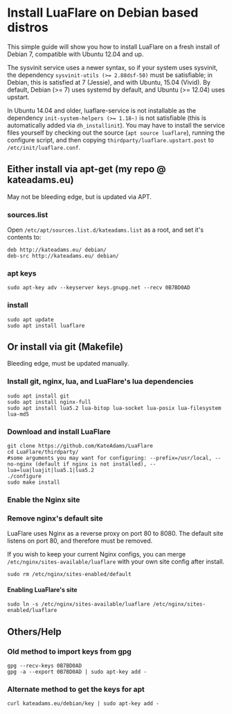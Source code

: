 # Install LuaFlare on Debian based distros

This simple guide will show you how to install LuaFlare on a fresh install of Debian 7, compatible with Ubuntu 12.04 and up.

The sysvinit service uses a newer syntax, so if your system uses sysvinit, the dependency `sysvinit-utils (>= 2.88dsf-50)` must be satisfiable;
in Debian, this is satisfied at 7 (Jessie), and with Ubuntu, 15.04 (Vivid).
By default, Debian (>= 7) uses systemd by default, and Ubuntu (>= 12.04) uses upstart.

In Ubuntu 14.04 and older, luaflare-service is not installable
as the dependency `init-system-helpers (>= 1.18~)` is not satisfiable
(this is automatically added via `dh_installinit`).
You may have to install the service files yourself by checking out the source
(`apt source luaflare`), running the configure script, and then
copying `thirdparty/luaflare.upstart.post` to `/etc/init/luaflare.conf`.

## Either install via apt-get (my repo @ kateadams.eu)

May not be bleeding edge, but is updated via APT.

### sources.list

Open `/etc/apt/sources.list.d/kateadams.list` as a root, and set it's contents to:

    deb http://kateadams.eu/ debian/
    deb-src http://kateadams.eu/ debian/

### apt keys

    sudo apt-key adv --keyserver keys.gnupg.net --recv 0B7BD0AD

### install

    sudo apt update
    sudo apt install luaflare

## Or install via git (Makefile)

Bleeding edge, must be updated manually.

### Install git, nginx, lua, and LuaFlare's lua dependencies

    sudo apt install git
    sudo apt install nginx-full
    sudo apt install lua5.2 lua-bitop lua-socket lua-posix lua-filesystem lua-md5

### Download and install LuaFlare

    git clone https://github.com/KateAdams/LuaFlare
    cd LuaFlare/thirdparty/
    #some arguments you may want for configuring: --prefix=/usr/local, --no-nginx (default if nginx is not installed), --lua=lua|luajit|lua5.1|lua5.2
    ./configure 
    sudo make install

### Enable the Nginx site

### Remove nginx's default site

LuaFlare uses Nginx as a reverse proxy on port 80 to 8080.  The default site listens on port 80, and therefore must be removed.

If you wish to keep your current Nginx configs, you can merge `/etc/nginx/sites-available/luaflare` with your own site config after install.

    sudo rm /etc/nginx/sites-enabled/default

#### Enabling LuaFlare's site

    sudo ln -s /etc/nginx/sites-available/luaflare /etc/nginx/sites-enabled/luaflare


## Others/Help

### Old method to import keys from gpg

	gpg --recv-keys 0B7BD0AD
	gpg -a --export 0B7BD0AD | sudo apt-key add -

### Alternate method to get the keys for apt

    curl kateadams.eu/debian/key | sudo apt-key add -
